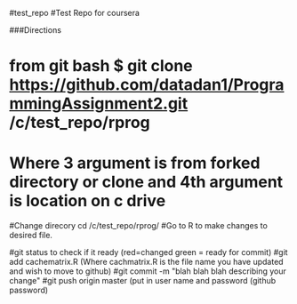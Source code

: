 #test_repo
#Test Repo for coursera
  
###Directions
  # from git bash $ git clone https://github.com/datadan1/ProgrammingAssignment2.git /c/test_repo/rprog
  # Where 3 argument is from forked directory or clone and 4th argument is location on c drive

  #Change direcory  cd /c/test_repo/rprog/
  #Go to R to make changes to desired file.

  #git status to check if it ready (red=changed green = ready for commit)
  #git add cachematrix.R   (Where cachmatrix.R is the file name you have updated and wish to move to github)
  #git commit -m "blah blah blah describing your change"
  #git push origin master (put in user name and password (github password)

